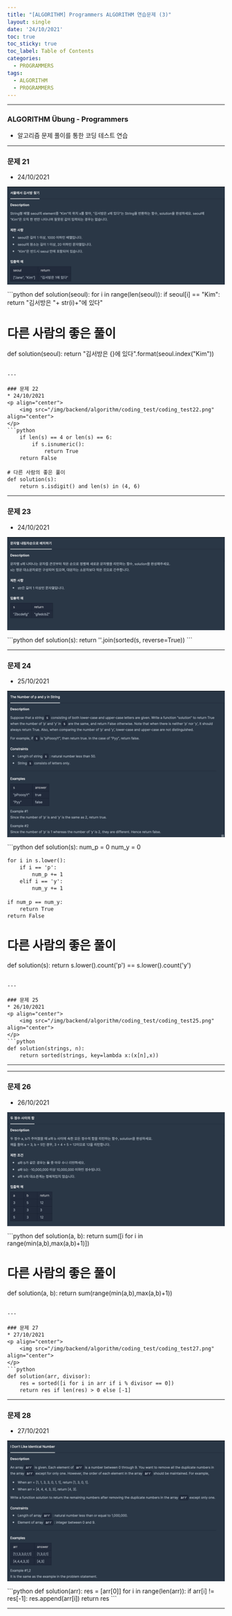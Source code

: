 ```yaml
---
title: "[ALGORITHM] Programmers ALGORITHM 연습문제 (3)"
layout: single
date: '24/10/2021'
toc: true
toc_sticky: true
toc_label: Table of Contents
categories:
  - PROGRAMMERS
tags:
  - ALGORITHM
  - PROGRAMMERS
---
```


---
### ALGORITHM Übung - Programmers
* 알고리즘 문제 풀이를 통한 코딩 테스트 연습

---

### 문제 21
* 24/10/2021
<p align="center">
    <img src="/img/backend/algorithm/coding_test/coding_test21.png" align="center">
</p>
```python
def solution(seoul):
    for i in range(len(seoul)):
        if seoul[i] == "Kim":
            return "김서방은 "+ str(i)+"에 있다"

# 다른 사람의 좋은 풀이
def solution(seoul):
    return "김서방은 {}에 있다".format(seoul.index("Kim"))
```

---

### 문제 22
* 24/10/2021
<p align="center">
    <img src="/img/backend/algorithm/coding_test/coding_test22.png" align="center">
</p>
```python
    if len(s) == 4 or len(s) == 6:
        if s.isnumeric():
            return True
    return False

# 다른 사람의 좋은 풀이
def solution(s):
    return s.isdigit() and len(s) in (4, 6)
```

---

### 문제 23
* 24/10/2021
<p align="center">
    <img src="/img/backend/algorithm/coding_test/coding_test23.png" align="center">
</p>
```python
def solution(s):
    return ''.join(sorted(s, reverse=True))
```

---

### 문제 24
* 25/10/2021
<p align="center">
    <img src="/img/backend/algorithm/coding_test/coding_test24.png" align="center">
</p>
```python
def solution(s):
    num_p = 0
    num_y = 0

    for i in s.lower():
        if i == 'p':
            num_p += 1
        elif i == 'y':
            num_y += 1

    if num_p == num_y:
        return True
    return False
# 다른 사람의 좋은 풀이
def solution(s):
    return s.lower().count('p') == s.lower().count('y')
```

---

### 문제 25
* 26/10/2021
<p align="center">
    <img src="/img/backend/algorithm/coding_test/coding_test25.png" align="center">
</p>
```python
def solution(strings, n):
    return sorted(strings, key=lambda x:(x[n],x))
```

---

---

### 문제 26
* 26/10/2021
<p align="center">
    <img src="/img/backend/algorithm/coding_test/coding_test26.png" align="center">
</p>
```python
def solution(a, b):
    return sum([i for i in range(min(a,b),max(a,b)+1)])

# 다른 사람의 좋은 풀이
def solution(a, b):
    return sum(range(min(a,b),max(a,b)+1))
```

---

### 문제 27
* 27/10/2021
<p align="center">
    <img src="/img/backend/algorithm/coding_test/coding_test27.png" align="center">
</p>
```python
def solution(arr, divisor):
    res = sorted([i for i in arr if i % divisor == 0])
    return res if len(res) > 0 else [-1]
```

---

### 문제 28
* 27/10/2021
<p align="center">
    <img src="/img/backend/algorithm/coding_test/coding_test28.png" align="center">
</p>
```python
def solution(arr):
    res = [arr[0]]
    for i in range(len(arr)):
        if arr[i] != res[-1]:
            res.append(arr[i])
    return res
```

---